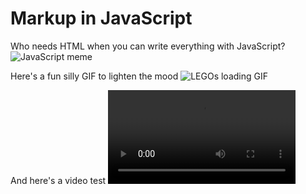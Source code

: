 # Markup in JavaScript

Who needs HTML when you can write everything with JavaScript?
![JavaScript meme](/repos/examples/contents-mime/html/proper-vs-convention/markup-in-js/more-javascript.jpeg)

Here's a fun silly GIF to lighten the mood
![LEGOs loading GIF](/repos/examples/contents-mime/html/proper-vs-convention/markup-in-js/lego.gif)

And here's a video test
<video controls>
  <source
    src="/repos/examples/contents-mime/html/proper-vs-convention/markup-in-js/coffee.mp4"
    type="video/mp4"
  />
</video>
